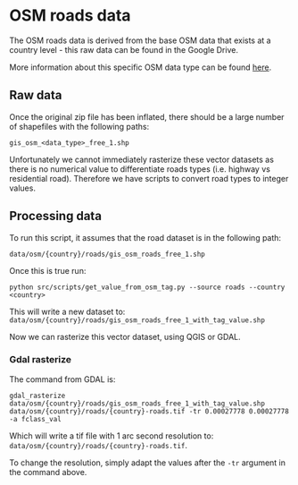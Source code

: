 # OSM roads data 

The OSM roads data is derived from the base OSM data that exists at a country level - this raw data can be found in the Google Drive. 

More information about this specific OSM data type can be found [here](https://wiki.openstreetmap.org/wiki/Key:highway).

## Raw data 

Once the original zip file has been inflated, there should be a large number of shapefiles with the following paths:

`gis_osm_<data_type>_free_1.shp`

Unfortunately we cannot immediately rasterize these vector datasets as there is no numerical value to differentiate roads types (i.e. highway vs residential road). Therefore we have scripts to convert road types to integer values.

## Processing data

To run this script, it assumes that the road dataset is in the following path:

`data/osm/{country}/roads/gis_osm_roads_free_1.shp`

Once this is true run:

```
python src/scripts/get_value_from_osm_tag.py --source roads --country <country>
```

This will write a new dataset to:
`data/osm/{country}/roads/gis_osm_roads_free_1_with_tag_value.shp`

Now we can rasterize this vector dataset, using QGIS or GDAL. 

### Gdal rasterize

The command from GDAL is:

```
gdal_rasterize data/osm/{country}/roads/gis_osm_roads_free_1_with_tag_value.shp data/osm/{country}/roads/{country}-roads.tif -tr 0.00027778 0.00027778 -a fclass_val
```

Which will write a tif file with 1 arc second resolution to:
`data/osm/{country}/roads/{country}-roads.tif`.

To change the resolution, simply adapt the values after the `-tr` argument in the command above.